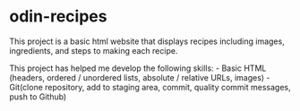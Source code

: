 # odin-recipes
This project is a basic html website that displays recipes including images, ingredients, and steps to making each recipe.

This project has helped me develop the following skills:
    - Basic HTML (headers, ordered / unordered lists, absolute / relative URLs, images)
    -Git(clone repository, add to staging area, commit, quality commit messages,  push to Github)